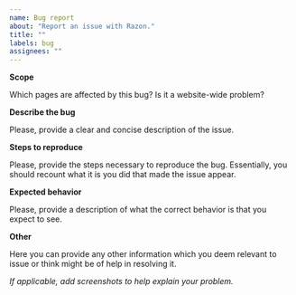 ```yaml
---
name: Bug report
about: "Report an issue with Razon."
title: ""
labels: bug
assignees: ""
---
```


**Scope**

Which pages are affected by this bug? Is it a website-wide problem?

**Describe the bug**

Please, provide a clear and concise description of the issue.

**Steps to reproduce**

Please, provide the steps necessary to reproduce the bug. Essentially, you should recount what it is you did that made the issue appear.

**Expected behavior**

Please, provide a description of what the correct behavior is that you expect to see.

**Other**

Here you can provide any other information which you deem relevant to issue or think might be of help in resolving it.

*If applicable, add screenshots to help explain your problem.*
